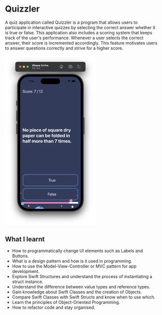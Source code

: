 # Quizzler

A quiz application called Quizzler is a program that allows users to participate in interactive quizzes by selecting the correct answer whether it is true or false. This application also includes a scoring system that keeps track of the user's performance. Whenever a user selects the correct answer, their score is incremented accordingly. This feature motivates users to answer questions correctly and strive for a higher score.

<img src="Documentation/quizzler-ss.png" alt="Quizzler-Screenshot" width="300"/>

## What I learnt

- How to programmatically change UI elements such as Labels and Buttons.
- What is a design pattern and how is it used in programming.
- How to use the Model-View-Controller or MVC pattern for app development.
- Explore Swift Structures and understand the process of instantiating a struct instance.
- Understand the difference between value types and reference types.
- Gain knowledge about Swift Classes and the creation of Objects.
- Compare Swift Classes with Swift Structs and know when to use which.
- Learn the principles of Object-Oriented Programming.
- How to refactor code and stay organised.
